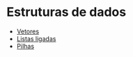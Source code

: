 # Estruturas de dados
* [Vetores](/Estruturas%20de%20dados/Vetores/)
* [Listas ligadas](/Estruturas%20de%20dados/Listas%20ligadas/)
* [Pilhas](/Estruturas%20de%20dados/Pilhas/)
